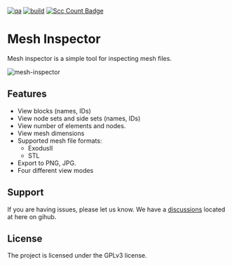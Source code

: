 [![qa](https://github.com/andrsd/mesh-inspector/actions/workflows/qa.yml/badge.svg)](https://github.com/andrsd/mesh-inspector/actions/workflows/qa.yml)
[![build](https://github.com/andrsd/mesh-inspector/actions/workflows/build.yml/badge.svg)](https://github.com/andrsd/mesh-inspector/actions/workflows/build.yml)
[![Scc Count Badge](https://sloc.xyz/github/andrsd/mesh-inspector/)](https://github.com/andrsd/mesh-inspector/)

# Mesh Inspector

Mesh inspector is a simple tool for inspecting mesh files.

![mesh-inspector](https://user-images.githubusercontent.com/85632/184145308-e61752b8-c343-4e4e-ab95-841872c2dd92.jpg)

## Features

- View blocks (names, IDs)
- View node sets and side sets (names, IDs)
- View number of elements and nodes.
- View mesh dimensions
- Supported mesh file formats:
  - ExodusII
  - STL
- Export to PNG, JPG.
- Four different view modes

## Support

If you are having issues, please let us know.
We have a [discussions](https://github.com/andrsd/mesh-inspector/discussions) located at here on gihub.

## License

The project is licensed under the GPLv3 license.
